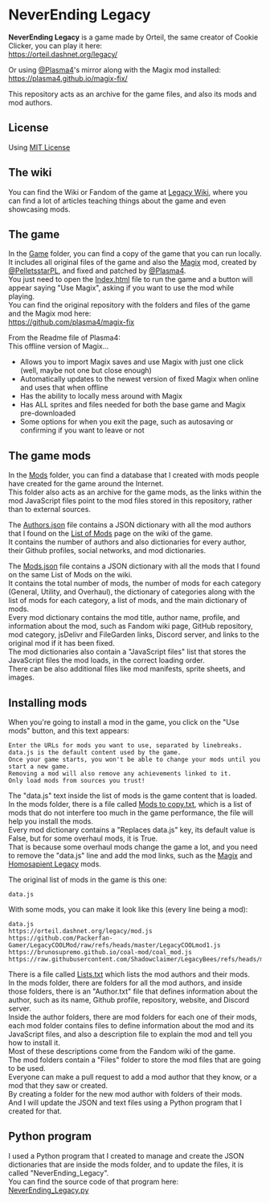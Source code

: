 # NeverEnding Legacy

**NeverEnding Legacy** is a game made by Orteil, the same creator of Cookie Clicker, you can play it here:<br>
https://orteil.dashnet.org/legacy/

Or using [@Plasma4](https://github.com/plasma4)'s mirror along with the Magix mod installed:<br>
https://plasma4.github.io/magix-fix/

This repository acts as an archive for the game files, and also its mods and mod authors.

## License
Using [MIT License](https://github.com/Stake2/NeverEnding_Legacy/blob/main/LICENSE)<br>

## The wiki
You can find the Wiki or Fandom of the game at [Legacy Wiki](https://legacygame.fandom.com/), where you can find a lot of articles teaching things about the game and even showcasing mods.

## The game
In the [Game](https://github.com/Stake2/NeverEnding_Legacy/tree/main/Game) folder, you can find a copy of the game that you can run locally.<br>
It includes all original files of the game and also the [Magix](https://github.com/Stake2/NeverEnding_Legacy/tree/main/Mods/PelletsstarPL/Magix/) mod, created by [@PelletsstarPL](https://github.com/pelletsstarPL/), and fixed and patched by [@Plasma4](https://github.com/plasma4/).<br>
You just need to open the [Index.html](https://github.com/Stake2/NeverEnding_Legacy/blob/main/Game/index.html) file to run the game and a button will appear saying "Use Magix", asking if you want to use the mod while playing.<br>
You can find the original repository with the folders and files of the game and the Magix mod here:<br>
https://github.com/plasma4/magix-fix

From the Readme file of Plasma4:<br>
This offline version of Magix...
- Allows you to import Magix saves and use Magix with just one click (well, maybe not one but close enough)
- Automatically updates to the newest version of fixed Magix when online and uses that when offline
- Has the ability to locally mess around with Magix
- Has ALL sprites and files needed for both the base game and Magix pre-downloaded
- Some options for when you exit the page, such as autosaving or confirming if you want to leave or not

## The game mods
In the [Mods](https://github.com/Stake2/NeverEnding_Legacy/tree/main/Mods) folder, you can find a database that I created with mods people have created for the game around the Internet.<br>
This folder also acts as an archive for the game mods, as the links within the mod JavaScript files point to the mod files stored in this repository, rather than to external sources.

The [Authors.json](https://github.com/Stake2/NeverEnding_Legacy/blob/main/Mods/Authors.json) file contains a JSON dictionary with all the mod authors that I found on the [List of Mods](https://legacygame.fandom.com/wiki/List_of_Mods) page on the wiki of the game.<br>
It contains the number of authors and also dictionaries for every author, their Github profiles, social networks, and mod dictionaries.<br>

The [Mods.json](https://github.com/Stake2/NeverEnding_Legacy/blob/main/Mods/Mods.json) file contains a JSON dictionary with all the mods that I found on the same List of Mods on the wiki.<br>
It contains the total number of mods, the number of mods for each category (General, Utility, and Overhaul), the dictionary of categories along with the list of mods for each category, a list of mods, and the main dictionary of mods.<br>
Every mod dictionary contains the mod title, author name, profile, and information about the mod, such as Fandom wiki page, GitHub repository, mod category, jsDelivr and FileGarden links, Discord server, and links to the original mod if it has been fixed.<br>
The mod dictionaries also contain a "JavaScript files" list that stores the JavaScript files the mod loads, in the correct loading order.<br>
There can be also additional files like mod manifests, sprite sheets, and images.<br>

## Installing mods
When you're going to install a mod in the game, you click on the "Use mods" button, and this text appears:
```
Enter the URLs for mods you want to use, separated by linebreaks.
data.js is the default content used by the game.
Once your game starts, you won't be able to change your mods until you start a new game.
Removing a mod will also remove any achievements linked to it.
Only load mods from sources you trust!
```
The "data.js" text inside the list of mods is the game content that is loaded.<br>
In the mods folder, there is a file called [Mods to copy.txt](https://github.com/Stake2/NeverEnding_Legacy/blob/main/Mods/Mods%20to%20copy.txt), which is a list of mods that do not interfere too much in the game performance, the file will help you install the mods.<br>
Every mod dictionary contains a "Replaces data.js" key, its default value is False, but for some overhaul mods, it is True.<br>
That is because some overhaul mods change the game a lot, and you need to remove the "data.js" line and add the mod links, such as the [Magix](https://github.com/Stake2/NeverEnding_Legacy/tree/main/Mods/PelletsstarPL/Magix/) and [Homosapient Legacy](https://github.com/Stake2/NeverEnding_Legacy/tree/main/Mods/Chenxing61/Homosapient%20Legacy/) mods.

The original list of mods in the game is this one:
```
data.js
```

With some mods, you can make it look like this (every line being a mod):
```
data.js
https://orteil.dashnet.org/legacy/mod.js
https://github.com/Packerfan-Gamer/LegacyCOOLMod/raw/refs/heads/master/LegacyCOOLmod1.js
https://brunosupremo.github.io/coal-mod/coal_mod.js
https://raw.githubusercontent.com/Shadowclaimer/LegacyBees/refs/heads/master/modBees.js
```

There is a file called [Lists.txt](https://github.com/Stake2/NeverEnding_Legacy/blob/main/Mods/Lists.txt) which lists the mod authors and their mods.<br>
In the mods folder, there are folders for all the mod authors, and inside those folders, there is an "Author.txt" file that defines information about the author, such as its name, Github profile, repository, website, and Discord server.<br>
Inside the author folders, there are mod folders for each one of their mods, each mod folder contains files to define information about the mod and its JavaScript files, and also a description file to explain the mod and tell you how to install it.<br>
Most of these descriptions come from the Fandom wiki of the game.<br>
The mod folders contain a "Files" folder to store the mod files that are going to be used.<br>
Everyone can make a pull request to add a mod author that they know, or a mod that they saw or created.<br>
By creating a folder for the new mod author with folders of their mods.<br>
And I will update the JSON and text files using a Python program that I created for that.

## Python program
I used a Python program that I created to manage and create the JSON dictionaries that are inside the mods folder, and to update the files, it is called "NeverEnding_Legacy".<br>
You can find the source code of that program here:<br>
[NeverEnding_Legacy.py](https://github.com/Stake2/Python/blob/main/Modules/NeverEnding_Legacy/NeverEnding_Legacy/__init__.py)